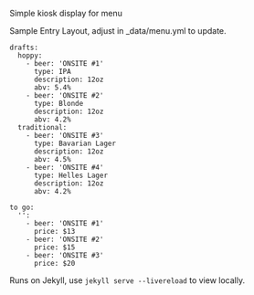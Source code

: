 Simple kiosk display for menu

Sample Entry Layout, adjust in _data/menu.yml to update.

```
drafts:
  hoppy:
    - beer: 'ONSITE #1'
      type: IPA
      description: 12oz
      abv: 5.4%
    - beer: 'ONSITE #2'
      type: Blonde
      description: 12oz
      abv: 4.2%
  traditional:
    - beer: 'ONSITE #3'
      type: Bavarian Lager
      description: 12oz
      abv: 4.5%
    - beer: 'ONSITE #4'
      type: Helles Lager
      description: 12oz
      abv: 4.2%

to go:
  '':
    - beer: 'ONSITE #1'
      price: $13
    - beer: 'ONSITE #2'
      price: $15
    - beer: 'ONSITE #3'
      price: $20
```

Runs on Jekyll, use `jekyll serve --livereload` to view locally.
